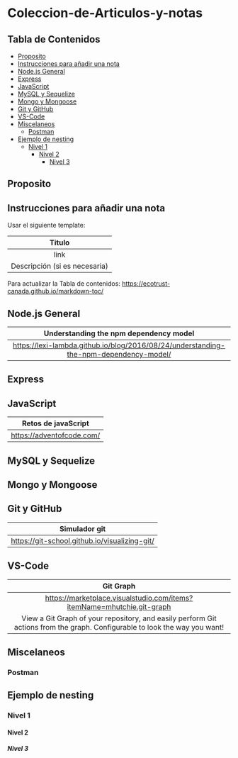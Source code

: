 # Coleccion-de-Articulos-y-notas


## Tabla de Contenidos
- [Proposito](#proposito)
- [Instrucciones para añadir una nota](#instrucciones-para-a-adir-una-nota)
- [Node.js General](#nodejs-general)
- [Express](#express)
- [JavaScript](#javascript)
- [MySQL y Sequelize](#mysql-y-sequelize)
- [Mongo y Mongoose](#mongo-y-mongoose)
- [Git y GitHub](#git-y-github)
- [VS-Code](#vs-code)
- [Miscelaneos](#miscelaneos)
  * [Postman](#postman)
- [Ejemplo de nesting](#ejemplo-de-nesting)
  * [Nivel 1](#nivel-1)
    + [Nivel 2](#nivel-2)
      - [Nivel 3](#nivel-3)





## Proposito

## Instrucciones para añadir una nota
Usar el siguiente template:


| **Titulo**  |
|:-:|
| link |
| Descripción (si es necesaria)  |




Para actualizar la Tabla de contenidos: https://ecotrust-canada.github.io/markdown-toc/



## Node.js General
| **Understanding the npm dependency model**  |
|:-:|
|https://lexi-lambda.github.io/blog/2016/08/24/understanding-the-npm-dependency-model/ |

## Express

## JavaScript
| **Retos de javaScript**  |
|:-:|
| https://adventofcode.com/  |


## MySQL y Sequelize

## Mongo y Mongoose

## Git y GitHub
| **Simulador git**  |
|:-:|
|https://git-school.github.io/visualizing-git/  |


## VS-Code
| **Git Graph**  |
|:-:|
| https://marketplace.visualstudio.com/items?itemName=mhutchie.git-graph |
| View a Git Graph of your repository, and easily perform Git actions from the graph. Configurable to look the way you want!  |

## Miscelaneos
### Postman

## Ejemplo de nesting
### Nivel 1
#### Nivel 2
##### Nivel 3
